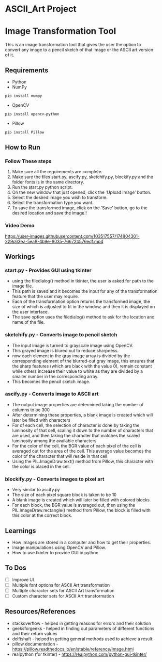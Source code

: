 # ASCII_Art Project
# Image Transformation Tool

This is an image transformation tool that gives the user the option to convert any image to a pencil sketch of that image or the ASCII art version of it.

## Requirements
- Python
- NumPy
```bash
pip install numpy
```
- OpenCV
```bash
pip install opencv-python
```
- Pillow
```bash
pip install Pillow
```

## How to Run
### Follow These steps
1. Make sure all the requirements are complete.
2. Make sure the files start.py, ascify.py, sketchify.py, blockify.py and the folder fonts is in the same directory.
3. Run the start.py python script.
4. On the new window that just opened, click the 'Upload Image' button.
5. Select the desired image you wish to transform.
6. Select the transformation type you want.
7. To save the transformed image, click on the 'Save' button, go to the desired location and save the image.!

### Video Demo

https://user-images.githubusercontent.com/103517557/174804301-229c63ea-5ea8-4b9e-8035-766724576edf.mp4


## Workings

### start.py - Provides GUI using tkinter
- using the filedialog() method in tkinter, the user is asked for path to the image file.
- This path is saved and it becomes the input for any of the transformation feature that the user may require.
- Each of the transformation option returns the transformed image, the size of which is adjusted to fit in the window, and then it is displayed on the user interface.
- The save option uses the filedialog() method to ask for the location and name of the file.

### sketchify.py - Converts image to pencil sketch
- The input image is turned to grayscale image using OpenCV.
- This grayed image is blured out to reduce sharpness.
- now each element in the gray image array is divided by the corresponding element of the blurred-out gray image, this ensures that the sharp features (which are black with the value 0), remain constant while others increase their value to white as they are divided by a smaller number in the corresponding array.
- This becomes the pencil sketch image.

### ascify.py - Converts image to ASCII art
- The output image properties are determined taking the number of columns to be 300
- After determining these properties, a blank image is created which will later be filled with characters
- For of each cell, the selection of character is done by taking the luminosity of that cell, scaling it down to the number of characters that are used, and then taking the character that matches the scaled luminosity among the available characters
- For the color of the cell, the BGR value of each pixel of the cell is averaged out for the area of the cell. This average value becomes the color of the character that will reside in that cell
- Using the PIL.ImageDraw.text() method from Pillow, this character with the color is placed in the cell.

### blockify.py - Converts images to pixel art
- Very similar to ascify.py
- The size of each pixel square block is taken to be 10
- A blank image is created which will later be filled with colored blocks.
- For each block, the BGR value is averaged out, then using the PIL.ImageDraw.rectangle() method from Pillow, the block is filled with this color at the correct block.

## Learnings
- How images are stored in a computer and how to get their properties.
- Image manipulations using OpenCV and Pillow.
- How to use tkinter to provide GUI in python.

## To Dos
- [ ] Improve UI
- [ ] Multiple font options for ASCII Art transformation
- [ ] Multiple character sets for ASCII Art transformation
- [ ] Custom character sets for ASCII Art transformation

## Resources/References
- stackoverflow            - helped in getting reasons for errors and their solution
- geeksforgeeks            - helped in finding out parameters of different functions and their return values
- delftshaft               - helped in getting general methods used to achieve a result.
- pillow documentation     - https://pillow.readthedocs.io/en/stable/reference/Image.html
- realpython (for tkinter) - https://realpython.com/python-gui-tkinter/
